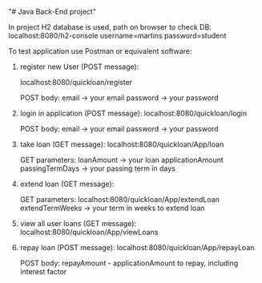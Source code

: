 "# Java Back-End project"

In project H2 database is used,
path on browser to check DB: localhost:8080/h2-console
 username=martins
 password=student

To test application use Postman or equivalent software:

1. register new User (POST message):

    localhost:8080/quickloan/register

    POST body:
    email -> your email
    password -> your password

2. login in application (POST message):
    localhost:8080/quickloan/login

    POST body:
    email -> your email
    password -> your password

3. take loan (GET message):
    localhost:8080/quickloan/App/loan

    GET parameters:
    loanAmount -> your loan applicationAmount
    passingTermDays -> your passing term in days

4. extend loan (GET message):

    GET parameters:
    localhost:8080/quickloan/App/extendLoan
    extendTermWeeks -> your term in weeks to extend loan

5.  view all user loans (GET message):
    localhost:8080/quickloan/App/viewLoans

6. repay loan (POST message):
    localhost:8080/quickloan/App/repayLoan

    POST body:
    repayAmount - applicationAmount to repay, including interest factor


